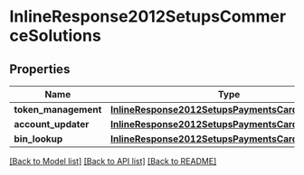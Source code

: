 # InlineResponse2012SetupsCommerceSolutions

## Properties
Name | Type | Description | Notes
------------ | ------------- | ------------- | -------------
**token_management** | [**InlineResponse2012SetupsPaymentsCardProcessing**](InlineResponse2012SetupsPaymentsCardProcessing.md) |  | [optional] 
**account_updater** | [**InlineResponse2012SetupsPaymentsCardProcessing**](InlineResponse2012SetupsPaymentsCardProcessing.md) |  | [optional] 
**bin_lookup** | [**InlineResponse2012SetupsPaymentsCardProcessing**](InlineResponse2012SetupsPaymentsCardProcessing.md) |  | [optional] 

[[Back to Model list]](../README.md#documentation-for-models) [[Back to API list]](../README.md#documentation-for-api-endpoints) [[Back to README]](../README.md)


